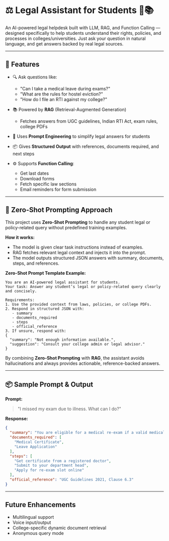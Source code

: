 # ⚖️ Legal Assistant for Students 🧠📚

An AI-powered legal helpdesk built with LLM, RAG, and Function Calling — designed specifically to help students understand their rights, policies, and processes in colleges/universities. Just ask your question in natural language, and get answers backed by real legal sources.

---

## 🚀 Features

* 🔍 Ask questions like:

  * "Can I take a medical leave during exams?"
  * "What are the rules for hostel eviction?"
  * "How do I file an RTI against my college?"

* 📚 Powered by **RAG** (Retrieval-Augmented Generation)

  * Fetches answers from UGC guidelines, Indian RTI Act, exam rules, college PDFs

* 🧠 Uses **Prompt Engineering** to simplify legal answers for students

* 📦 Gives **Structured Output** with references, documents required, and next steps

* ⚙️ Supports **Function Calling**:

  * Get last dates
  * Download forms
  * Fetch specific law sections
  * Email reminders for form submission

---

## 🤖 Zero-Shot Prompting Approach

This project uses **Zero-Shot Prompting** to handle any student legal or policy-related query without predefined training examples.

**How it works:**

* The model is given clear task instructions instead of examples.
* RAG fetches relevant legal context and injects it into the prompt.
* The model outputs structured JSON answers with summary, documents, steps, and references.

**Zero-Shot Prompt Template Example:**

```
You are an AI-powered legal assistant for students.
Your task: Answer any student’s legal or policy-related query clearly and concisely.

Requirements:
1. Use the provided context from laws, policies, or college PDFs.
2. Respond in structured JSON with:
   - summary
   - documents_required
   - steps
   - official_reference
3. If unsure, respond with:
{
  "summary": "Not enough information available.",
  "suggestion": "Consult your college admin or legal advisor."
}
```

By combining **Zero-Shot Prompting** with **RAG**, the assistant avoids hallucinations and always provides actionable, reference-backed answers.

---

## 📦 Sample Prompt & Output

**Prompt:**

> "I missed my exam due to illness. What can I do?"

**Response:**

```json
{
  "summary": "You are eligible for a medical re-exam if a valid medical certificate is submitted within 7 days.",
  "documents_required": [
    "Medical Certificate",
    "Leave Application"
  ],
  "steps": [
    "Get certificate from a registered doctor",
    "Submit to your department head",
    "Apply for re-exam slot online"
  ],
  "official_reference": "UGC Guidelines 2021, Clause 6.3"
}
```

---

## Future Enhancements

* Multilingual support
* Voice input/output
* College-specific dynamic document retrieval
* Anonymous query mode

